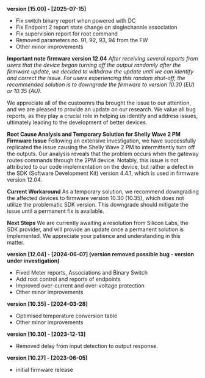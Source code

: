 **version [15.00] - [2025-07-15]**
- Fix switch binary report when powered with DC
- Fix Endpoint 2 report state change on singlechannle association
- Fix supervision report for root command
- Removed parameters no. 91, 92, 93, 94 from the FW
- Other minor improvements

**Important note firmware version 12.04**
*After receiving several reports from users that the device began turning off the output randomly after the firmware update, we decided to withdraw the update until we can identify and correct the issue. For users experiencing this random shut-off, the recommended solution is to downgrade the firmware to version 10.30 (EU) or 10.35 (AU).*

We appreciate all of the custoemrs tha brought the issue to our attention, and we are pleased to provide an update on our research. We value all bug reports, as they play a crucial role in helping us identify and address issues, ultimately leading to the development of better devices.

**Root Cause Analysis and Temporary Solution for Shelly Wave 2 PM Firmware Issue**
Following an extensive investigation, we have successfully replicated the issue causing the Shelly Wave 2 PM to intermittently turn off the outputs. Our analysis reveals that the problem occurs when the gateway routes commands through the 2PM device. Notably, this issue is not attributed to our code implementation on the device, but rather a defect in the SDK (Software Development Kit) version 4.4.1, which is used in firmware version 12.04.

**Current Workaround**
As a temporary solution, we recommend downgrading the affected devices to firmware version 10.30 (10.35), which does not utilize the problematic SDK version. This downgrade should mitigate the issue until a permanent fix is available.

**Next Steps**
We are currently awaiting a resolution from Silicon Labs, the SDK provider, and will provide an update once a permanent solution is implemented. We appreciate your patience and understanding in this matter.

**version [12.04] - [2024-06-07] (version removed possible bug - version under investigation)**
- Fixed Meter reports, Associations and Binary Switch
- Add root control and reports of endpoints
- Improved over-current and over-voltage protection
- Other minor improvements

**version [10.35] - [2024-03-28]**
- Optimised temperature conversion table
- Other minor improvements

**version [10.30] - [2023-12-13]**
- Removed delay from input detection to output response.

**version [10.27] - [2023-06-05]**
- initial firmware release

